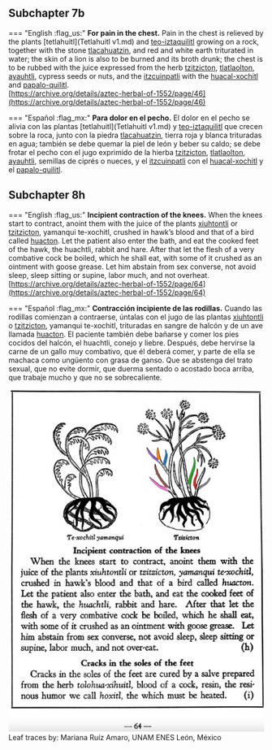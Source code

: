 ## Subchapter 7b  

=== "English :flag_us:"
    **For pain in the chest.** Pain in the chest is relieved by the plants [tetlahuitl](Tetlahuitl v1.md) and [teo-iztaquilitl](Teo-iztaquilitl.md) growing on a rock, together with the stone [tlacahuatzin](tlacal-huatzin.md), and red and white earth triturated in water; the skin of a lion is also to be burned and its broth drunk; the chest is to be rubbed with the juice expressed from the herb [tzitzicton](Tzitzicton.md), [tlatlaolton](Tlatlaolton.md), [ayauhtli](Ayauhtli.md), cypress seeds or nuts, and the [itzcuinpatli](Itzquin-patli.md) with the [huacal-xochitl](Huacal-xochitl.md) and [papalo-quilitl](Papalo-quilitl.md).  
    [https://archive.org/details/aztec-herbal-of-1552/page/46](https://archive.org/details/aztec-herbal-of-1552/page/46)  


=== "Español :flag_mx:"
    **Para dolor en el pecho.** El dolor en el pecho se alivia con las plantas [tetlahuitl](Tetlahuitl v1.md) y [teo-iztaquilitl](Teo-iztaquilitl.md) que crecen sobre la roca, junto con la piedra [tlacahuatzin](tlacal-huatzin.md), tierra roja y blanca trituradas en agua; también se debe quemar la piel de león y beber su caldo; se debe frotar el pecho con el jugo exprimido de la hierba [tzitzicton](Tzitzicton.md), [tlatlaolton](Tlatlaolton.md), [ayauhtli](Ayauhtli.md), semillas de ciprés o nueces, y el [itzcuinpatli](Itzquin-patli.md) con el [huacal-xochitl](Huacal-xochitl.md) y el [papalo-quilitl](Papalo-quilitl.md).  

## Subchapter 8h  

=== "English :flag_us:"
    **Incipient contraction of the knees.** When the knees start to contract, anoint them with the juice of the plants [xiuhtontli](Xiuhtontli.md) or [tzitzicton](Tzitzicton.md), yamanqui te-xochitl, crushed in hawk’s blood and that of a bird called [huacton](huacton.md). Let the patient also enter the bath, and eat the cooked feet of the hawk, the huachtli, rabbit and hare. After that let the flesh of a very combative cock be boiled, which he shall eat, with some of it crushed as an ointment with goose grease. Let him abstain from sex converse, not avoid sleep, sleep sitting or supine, labor much, and not overheat.  
    [https://archive.org/details/aztec-herbal-of-1552/page/64](https://archive.org/details/aztec-herbal-of-1552/page/64)  


=== "Español :flag_mx:"
    **Contracción incipiente de las rodillas.** Cuando las rodillas comienzan a contraerse, úntalas con el jugo de las plantas [xiuhtontli](Xiuhtontli.md) o [tzitzicton](Tzitzicton.md), yamanqui te-xochitl, trituradas en sangre de halcón y de un ave llamada [huacton](huacton.md). El paciente también debe bañarse y comer los pies cocidos del halcón, el huachtli, conejo y liebre. Después, debe hervirse la carne de un gallo muy combativo, que él deberá comer, y parte de ella se machaca como ungüento con grasa de ganso. Que se abstenga del trato sexual, que no evite dormir, que duerma sentado o acostado boca arriba, que trabaje mucho y que no se sobrecaliente.  

![M_ID233_p064_02_Tzitzicton.png](assets/M_ID233_p064_02_Tzitzicton.png)  
Leaf traces by: Mariana Ruíz Amaro, UNAM ENES León, México  

